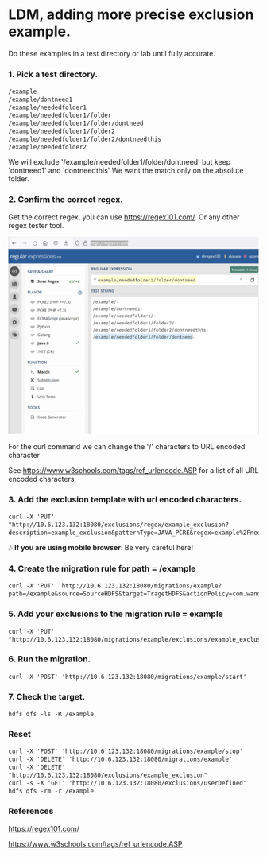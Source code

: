 
# LDM, adding more precise exclusion example.

Do these examples in a test directory or lab until fully accurate.

### 1. Pick a test directory.
```
/example
/example/dontneed1
/example/neededfolder1
/example/neededfolder1/folder
/example/neededfolder1/folder/dontneed
/example/neededfolder1/folder2
/example/neededfolder1/folder2/dontneedthis
/example/neededfolder2
```

We will exclude '/example/neededfolder1/folder/dontneed' but keep 'dontneed1' and 'dontneedthis'
We want the match only on the absolute folder.

### 2. Confirm the correct regex.

Get the correct regex, you can use https://regex101.com/. Or any other regex tester tool.

![img_1.png](img_1.png)


For the curl command we can change the '/' characters to URL encoded character

See https://www.w3schools.com/tags/ref_urlencode.ASP for a list of all URL encoded characters.

### 3. Add the exclusion template with url encoded characters. 
```
curl -X 'PUT' "http://10.6.123.132:18080/exclusions/regex/example_exclusion?description=example_exclusion&patternType=JAVA_PCRE&regex=example%2Fneededfolder1%2Ffolder%2Fdontneed"
```

:notes: **If you are using mobile browser**: Be very careful here!

### 4. Create the migration rule for path = /example
```
curl -X 'PUT' 'http://10.6.123.132:18080/migrations/example?path=/example&source=SourceHDFS&target=TragetHDFS&actionPolicy=com.wandisco.livemigrator2.migration.OverwriteActionPolicy&autoStart=false'
```
### 5. Add your exclusions to the migration rule = example
```
curl -X 'PUT' "http://10.6.123.132:18080/migrations/example/exclusions/example_exclusion"
```
### 6. Run the migration.
```
curl -X 'POST' 'http://10.6.123.132:18080/migrations/example/start'
```

### 7. Check the target.
```
hdfs dfs -ls -R /example
```

### Reset
```
curl -X 'POST' 'http://10.6.123.132:18080/migrations/example/stop'
curl -X 'DELETE' 'http://10.6.123.132:18080/migrations/example'
curl -X 'DELETE' "http://10.6.123.132:18080/exclusions/example_exclusion"
curl -s -X 'GET' 'http://10.6.123.132:18080/exclusions/userDefined'
hdfs dfs -rm -r /example
```

### References
https://regex101.com/

https://www.w3schools.com/tags/ref_urlencode.ASP


